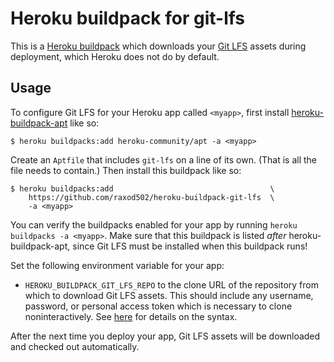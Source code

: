 # Heroku buildpack for git-lfs

This is a [Heroku buildpack][buildpacks] which downloads your [Git
LFS][git-lfs] assets during deployment, which Heroku does not do by
default.

## Usage

To configure Git LFS for your Heroku app called `<myapp>`, first
install [heroku-buildpack-apt] like so:

    $ heroku buildpacks:add heroku-community/apt -a <myapp>

Create an `Aptfile` that includes `git-lfs` on a line of its own.
(That is all the file needs to contain.) Then install this buildpack
like so:

    $ heroku buildpacks:add                                   \
        https://github.com/raxod502/heroku-buildpack-git-lfs  \
        -a <myapp>

You can verify the buildpacks enabled for your app by running `heroku
buildpacks -a <myapp>`. Make sure that this buildpack is listed
*after* heroku-buildpack-apt, since Git LFS must be installed when
this buildpack runs!

Set the following environment variable for your app:

* `HEROKU_BUILDPACK_GIT_LFS_REPO` to the clone URL of the repository
  from which to download Git LFS assets. This should include any
  username, password, or personal access token which is necessary to
  clone noninteractively. See [here][noninteractive-clone] for
  details on the syntax.

After the next time you deploy your app, Git LFS assets will be
downloaded and checked out automatically.

[buildpacks]: https://devcenter.heroku.com/articles/buildpacks
[git-lfs]: https://git-lfs.github.com/
[heroku-buildpack-apt]: https://github.com/heroku/heroku-buildpack-apt
[noninteractive-clone]: https://stackoverflow.com/q/10054318/3538165
